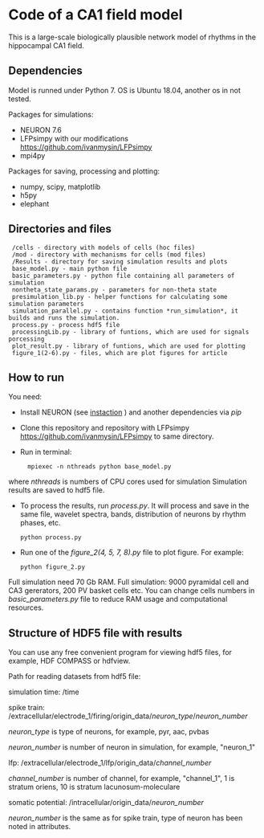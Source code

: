 Code of a CA1 field model
=========================

This is a large-scale biologically plausible network model of rhythms in the hippocampal CA1 field.

Dependencies
-----------------------------------
Model is runned under Python 7. OS is Ubuntu 18.04, another os in not tested.

Packages for simulations:
* NEURON 7.6
* LFPsimpy with our modifications <https://github.com/ivanmysin/LFPsimpy>
* mpi4py

Packages for saving, processing and plotting:
* numpy, scipy, matplotlib
* h5py
* elephant


Directories and files
-----------------------------------
     /cells - directory with models of cells (hoc files)
     /mod - directory with mechanisms for cells (mod files)
     /Results - directory for saving simulation results and plots
     base_model.py - main python file
     basic_parameters.py - python file containing all parameters of simulation
     nontheta_state_params.py - parameters for non-theta state
     presimulation_lib.py - helper functions for calculating some simulation parameters
     simulation_parallel.py - contains function *run_simulation*, it builds and runs the simulation.
     process.py - process hdf5 file
     processingLib.py - library of funtions, which are used for signals porcessing
     plot_result.py - library of funtions, which are used for plotting
     figure_1(2-6).py - files, which are plot figures for article
     

How to run
-----------------------------------
You need:
* Install NEURON (see [instaction](https://www.neuron.yale.edu/neuron/download/compile_linux) )
  and another dependencies via *pip*
* Clone this repository and repository with LFPsimpy <https://github.com/ivanmysin/LFPsimpy> to same directory.
* Run in terminal:
  
        mpiexec -n nthreads python base_model.py
  
where *nthreads* is numbers of CPU cores used for simulation
Simulation results are saved to hdf5 file.
* To process the results, run *process.py*.  It will process and save
in the same file, wavelet spectra, bands, distribution of neurons by rhythm phases, etc.
  
      python process.py

* Run one of the *figure_2(4, 5, 7, 8).py* file to plot figure. For example:

      python figure_2.py

Full simulation need 70 Gb RAM.
Full simulation: 9000 pyramidal cell and CA3 gererators, 200 PV basket cells etc.
You can change cells numbers in *basic_parameters.py* file to reduce RAM usage and computational resources. 

Structure of HDF5 file with results
-----------------------------------
You can use any free convenient program for viewing hdf5 files,
for example, HDF COMPASS or hdfview.

Path for reading datasets from hdf5 file:

simulation time: /time

spike train: /extracellular/electrode_1/firing/origin_data/*neuron_type*/*neuron_number*

*neuron_type* is type of neurons, for example, pyr, aac, pvbas

*neuron_number* is number of neuron in simulation, for example, "neuron_1"

lfp: /extracellular/electrode_1/lfp/origin_data/*channel_number*

*channel_number* is number of channel, for example, "channel_1", 1 is stratum oriens, 10 is stratum lacunosum-moleculare

somatic potential: /intracellular/origin_data/*neuron_number*

*neuron_number* is the same as for spike train, type of neuron has been noted in attributes.